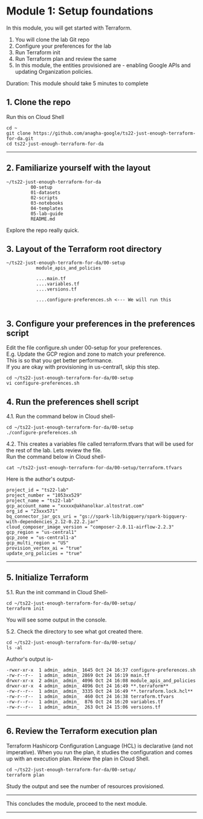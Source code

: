 # Module 1: Setup foundations

In this module, you will get started with Terraform.
1. You will clone the lab Git repo
2. Configure your preferences for the lab
3. Run Terraform init
4. Run Terraform plan and review the same
5. In this module, the entities provisioned are - enabling Google APIs and updating Organization policies. 

Duration: This module should take 5 minutes to complete

## 1. Clone the repo
Run this on Cloud Shell
```
cd ~
git clone https://github.com/anagha-google/ts22-just-enough-terraform-for-da.git
cd ts22-just-enough-terraform-for-da
```

<hr>

## 2. Familiarize yourself with the layout

```
~/ts22-just-enough-terraform-for-da
         00-setup
         01-datasets
         02-scripts
         03-notebooks
         04-templates
         05-lab-guide
         README.md
```
Explore the repo really quick.

## 3. Layout of the Terraform root directory
```
~/ts22-just-enough-terraform-for-da/00-setup
           module_apis_and_policies
           
           ....main.tf
           ....variables.tf
           ....versions.tf
           
           ....configure-preferences.sh <--- We will run this 
           
```

## 3. Configure your preferences in the preferences script

Edit the file configure.sh under 00-setup for your preferences.<br>
E.g. Update the GCP region and zone to match your preference.<br>
This is so that you get better performance.<br>
If you are okay with provisioning in us-central1, skip this step.

```
cd ~/ts22-just-enough-terraform-for-da/00-setup
vi configure-preferences.sh
```

## 4. Run the preferences shell script

4.1. Run the command below in Cloud shell-
```
cd ~/ts22-just-enough-terraform-for-da/00-setup
./configure-preferences.sh
```

4.2. This creates a variables file called terraform.tfvars that will be used for the rest of the lab. Lets review the file.<br>
Run the command below in Cloud shell-
```
cat ~/ts22-just-enough-terraform-for-da/00-setup/terraform.tfvars
```

Here is the author's output-
```
project_id = "ts22-lab"
project_number = "1053xx529"
project_name = "ts22-lab"
gcp_account_name = "xxxxx@akhanolkar.altostrat.com"
org_id = "23xxx571"
bq_connector_jar_gcs_uri = "gs://spark-lib/bigquery/spark-bigquery-with-dependencies_2.12-0.22.2.jar"
cloud_composer_image_version = "composer-2.0.11-airflow-2.2.3"
gcp_region = "us-central1"
gcp_zone = "us-central1-a"
gcp_multi_region = "US"
provision_vertex_ai = "true"
update_org_policies = "true"

```

<hr>

## 5. Initialize Terraform

5.1. Run the init command in Cloud Shell-
```
cd ~/ts22-just-enough-terraform-for-da/00-setup/
terraform init
```
You will see some output in the console. <br>

5.2. Check the directory to see what got created there.

```
cd ~/ts22-just-enough-terraform-for-da/00-setup/
ls -al
```

Author's output is-
```
-rwxr-xr-x  1 admin_ admin_ 1645 Oct 24 16:37 configure-preferences.sh
-rw-r--r--  1 admin_ admin_ 2869 Oct 24 16:19 main.tf
drwxr-xr-x  2 admin_ admin_ 4096 Oct 24 16:08 module_apis_and_policies
drwxr-xr-x  4 admin_ admin_ 4096 Oct 24 16:49 **.terraform**
-rw-r--r--  1 admin_ admin_ 3335 Oct 24 16:49 **.terraform.lock.hcl**
-rw-r--r--  1 admin_ admin_  460 Oct 24 16:38 terraform.tfvars
-rw-r--r--  1 admin_ admin_  876 Oct 24 16:20 variables.tf
-rw-r--r--  1 admin_ admin_  263 Oct 24 15:06 versions.tf
```

<hr>

## 6. Review the Terraform execution plan

Terraform Hashicorp Configuration Language (HCL) is declarative (and not imperative). When you run the plan, it studies the configuration and comes up with an execution plan. Review the plan in Cloud Shell.

```
cd ~/ts22-just-enough-terraform-for-da/00-setup/
terraform plan
```

Study the output and see the number of resources provisioned.

<hr>
This concludes the module, proceed to the next module.
<hr>
